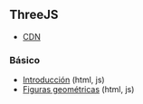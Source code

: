## ThreeJS

- [CDN](https://cdnjs.com/libraries/three.js/)

### Básico
- [Introducción](https://github.com/mondeja/fullstack/tree/master/frontend/src/016-3d/threejs/001-intro) (html, js)
- [Figuras geométricas](https://github.com/mondeja/fullstack/tree/master/frontend/src/016-3d/threejs/002-figuras_geometricas) (html, js)